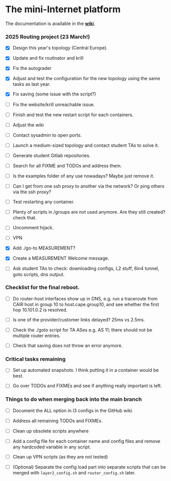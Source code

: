 # The mini-Internet platform

The documentation is available in the [**wiki**](https://github.com/nsg-ethz/mini_internet_project/wiki).

### 2025 Routing project (23 March!)

-[x] Design this year's topology (Central Europe).

-[x] Update and fix routinator and krill

-[x] Fix the autograder

-[x] Adjust and test the configuration for the new topology using the same tasks as last year.

-[x] Fix saving (some issue with the script?)

-[ ] Fix the website/krill unreachable issue.

-[ ] Finish and test the new restart script for each containers.

-[ ] Adjust the wiki

-[ ] Contact sysadmin to open ports.

-[ ] Launch a medium-sized topology and contact student TAs to solve it.

-[ ] Generate student Gitlab repositories.

-[ ] Search for all FIXME and TODOs and address them.

-[ ] Is the examples folder of any use nowadays? Maybe just remove it.

-[ ] Can I get from one ssh proxy to another via the network? Or ping others via the ssh proxy?

-[ ] Test restarting any container.

-[ ] Plenty of scripts in /groups are not used anymore. Are they still created? check that.

-[ ] Uncomment hijack.

-[ ] VPN

-[x] Add ./go-to MEASUREMENT?

-[x] Create a MEASUREMENT Welcome message.

-[ ] Ask student TAs to check: downloading configs, L2 stuff, 6in4 tunnel, goto scripts, dns output.

### Checklist for the final reboot.

-[ ] Do router-host interfaces show up in DNS, e.g. run a traceroute from CAIR host in group 10 to host.cape.group10, and see whether the first hop 10.101.0.2 is resolved.

-[ ] Is one of the provider/customer links delayed? 25ms vs 2.5ms.

-[ ] Check the ./goto script for TA ASes e.g. AS 11; there should not be multiple router entries.

-[ ] Check that saving does not throw an error anymore.

### Critical tasks remaining

-[ ] Set up automated snapshots. I think putting it in a container would be best.

-[ ] Go over TODOs and FIXMEs and see if anything really important is left.

### Things to do when merging back into the main branch

-[ ] Document the ALL option in l3 configs in the GitHub wiki.

-[ ] Address all remaining TODOs and FIXMEs.

-[ ] Clean up obsolete scripts anywhere

-[ ] Add a config file for each container name and config files and remove any hardcoded variable in any script.

-[ ] Clean up VPN scripts (as they are not tested)

-[ ] (Optional) Separate the config load part into separate scripts that can be merged with `layer2_config.sh` and `router_config.sh` later.